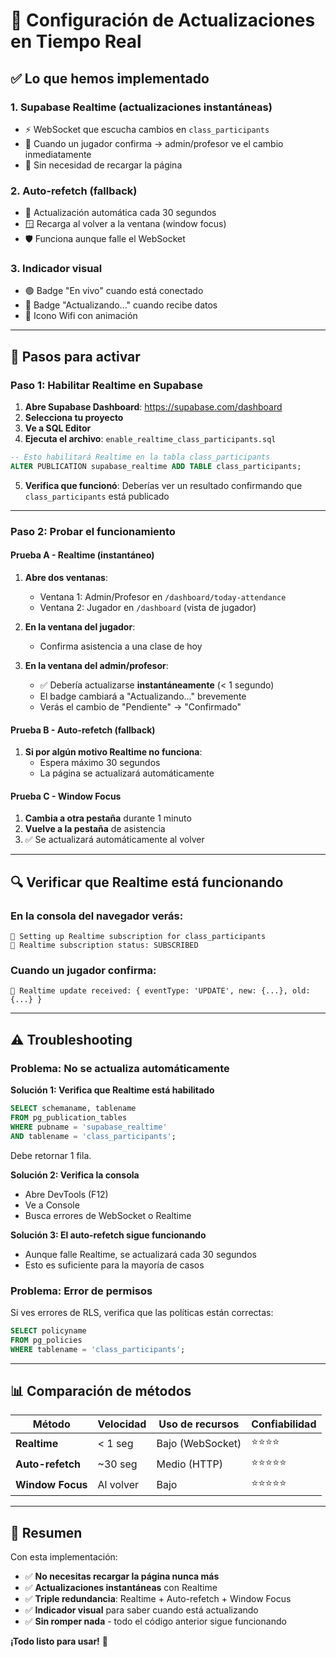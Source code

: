 # 🔴 Configuración de Actualizaciones en Tiempo Real

## ✅ Lo que hemos implementado

### 1. **Supabase Realtime** (actualizaciones instantáneas)
- ⚡ WebSocket que escucha cambios en `class_participants`
- 🔔 Cuando un jugador confirma → admin/profesor ve el cambio inmediatamente
- 📡 Sin necesidad de recargar la página

### 2. **Auto-refetch** (fallback)
- 🔄 Actualización automática cada 30 segundos
- 🪟 Recarga al volver a la ventana (window focus)
- 🛡️ Funciona aunque falle el WebSocket

### 3. **Indicador visual**
- 🟢 Badge "En vivo" cuando está conectado
- 🔵 Badge "Actualizando..." cuando recibe datos
- 📶 Icono Wifi con animación

---

## 🚀 Pasos para activar

### Paso 1: Habilitar Realtime en Supabase

1. **Abre Supabase Dashboard**: https://supabase.com/dashboard
2. **Selecciona tu proyecto**
3. **Ve a SQL Editor**
4. **Ejecuta el archivo**: `enable_realtime_class_participants.sql`

```sql
-- Esto habilitará Realtime en la tabla class_participants
ALTER PUBLICATION supabase_realtime ADD TABLE class_participants;
```

5. **Verifica que funcionó**: Deberías ver un resultado confirmando que `class_participants` está publicado

---

### Paso 2: Probar el funcionamiento

#### Prueba A - Realtime (instantáneo)
1. **Abre dos ventanas**:
   - Ventana 1: Admin/Profesor en `/dashboard/today-attendance`
   - Ventana 2: Jugador en `/dashboard` (vista de jugador)

2. **En la ventana del jugador**:
   - Confirma asistencia a una clase de hoy

3. **En la ventana del admin/profesor**:
   - ✅ Debería actualizarse **instantáneamente** (< 1 segundo)
   - El badge cambiará a "Actualizando..." brevemente
   - Verás el cambio de "Pendiente" → "Confirmado"

#### Prueba B - Auto-refetch (fallback)
1. **Si por algún motivo Realtime no funciona**:
   - Espera máximo 30 segundos
   - La página se actualizará automáticamente

#### Prueba C - Window Focus
1. **Cambia a otra pestaña** durante 1 minuto
2. **Vuelve a la pestaña** de asistencia
3. ✅ Se actualizará automáticamente al volver

---

## 🔍 Verificar que Realtime está funcionando

### En la consola del navegador verás:
```
🔌 Setting up Realtime subscription for class_participants
🔌 Realtime subscription status: SUBSCRIBED
```

### Cuando un jugador confirma:
```
🔔 Realtime update received: { eventType: 'UPDATE', new: {...}, old: {...} }
```

---

## ⚠️ Troubleshooting

### Problema: No se actualiza automáticamente

**Solución 1: Verifica que Realtime está habilitado**
```sql
SELECT schemaname, tablename
FROM pg_publication_tables
WHERE pubname = 'supabase_realtime'
AND tablename = 'class_participants';
```
Debe retornar 1 fila.

**Solución 2: Verifica la consola**
- Abre DevTools (F12)
- Ve a Console
- Busca errores de WebSocket o Realtime

**Solución 3: El auto-refetch sigue funcionando**
- Aunque falle Realtime, se actualizará cada 30 segundos
- Esto es suficiente para la mayoría de casos

### Problema: Error de permisos

Si ves errores de RLS, verifica que las políticas están correctas:
```sql
SELECT policyname
FROM pg_policies
WHERE tablename = 'class_participants';
```

---

## 📊 Comparación de métodos

| Método | Velocidad | Uso de recursos | Confiabilidad |
|--------|-----------|-----------------|---------------|
| **Realtime** | < 1 seg | Bajo (WebSocket) | ⭐⭐⭐⭐ |
| **Auto-refetch** | ~30 seg | Medio (HTTP) | ⭐⭐⭐⭐⭐ |
| **Window Focus** | Al volver | Bajo | ⭐⭐⭐⭐⭐ |

---

## 🎯 Resumen

Con esta implementación:
- ✅ **No necesitas recargar la página nunca más**
- ✅ **Actualizaciones instantáneas** con Realtime
- ✅ **Triple redundancia**: Realtime + Auto-refetch + Window Focus
- ✅ **Indicador visual** para saber cuando está actualizando
- ✅ **Sin romper nada** - todo el código anterior sigue funcionando

**¡Todo listo para usar!** 🚀
